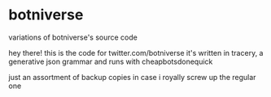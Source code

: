 # botniverse
variations of botniverse's source code

hey there! this is the code for twitter.com/botniverse
it's written in tracery, a generative json grammar and runs with cheapbotsdonequick

just an assortment of backup copies in case i royally screw up the regular one
